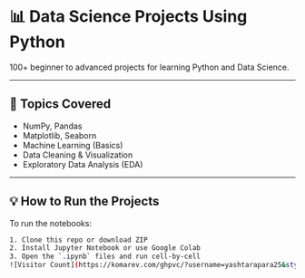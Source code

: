 # 📊 Data Science Projects Using Python

100+ beginner to advanced projects for learning Python and Data Science.

---

## 🧠 Topics Covered
- NumPy, Pandas
- Matplotlib, Seaborn
- Machine Learning (Basics)
- Data Cleaning & Visualization
- Exploratory Data Analysis (EDA)

---

## 💡 How to Run the Projects

To run the notebooks:

```bash
1. Clone this repo or download ZIP
2. Install Jupyter Notebook or use Google Colab
3. Open the `.ipynb` files and run cell-by-cell
![Visitor Count](https://komarev.com/ghpvc/?username=yashtarapara25&style=flat-square)
